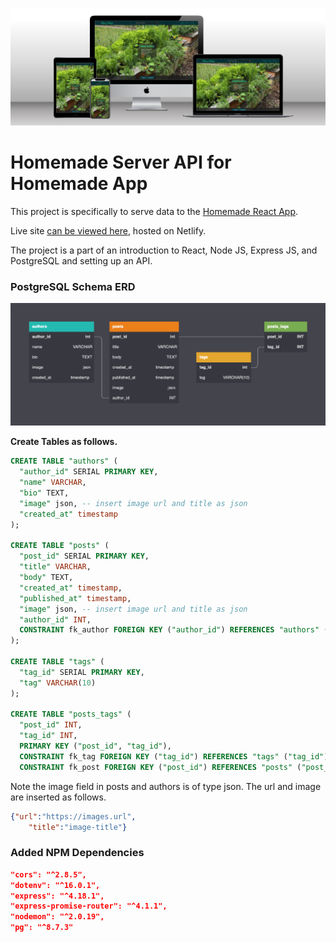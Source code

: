 ![](./images/homemade.jpg)

# Homemade Server API for Homemade App

This project is specifically to serve data to the [Homemade React App](https://github.com/daidensacha/home-made).

Live site [can be viewed here](https://dapper-choux-f34d8d.netlify.app/article/4CRFPqHd7onCDbs41MvHRD), hosted on Netlify.

The project is a part of an introduction to React, Node JS, Express JS, and PostgreSQL and setting up an API.

### PostgreSQL Schema ERD

![](./images/homemade-schema1.png)

**Create Tables as follows.**

```sql
CREATE TABLE "authors" (
  "author_id" SERIAL PRIMARY KEY,
  "name" VARCHAR,
  "bio" TEXT,
  "image" json, -- insert image url and title as json
  "created_at" timestamp
);

CREATE TABLE "posts" (
  "post_id" SERIAL PRIMARY KEY,
  "title" VARCHAR,
  "body" TEXT,
  "created_at" timestamp,
  "published_at" timestamp,
  "image" json, -- insert image url and title as json
  "author_id" INT,
  CONSTRAINT fk_author FOREIGN KEY ("author_id") REFERENCES "authors" ("author_id")
);

CREATE TABLE "tags" (
  "tag_id" SERIAL PRIMARY KEY,
  "tag" VARCHAR(10)
);

CREATE TABLE "posts_tags" (
  "post_id" INT,
  "tag_id" INT,
  PRIMARY KEY ("post_id", "tag_id"),
  CONSTRAINT fk_tag FOREIGN KEY ("tag_id") REFERENCES "tags" ("tag_id"),
  CONSTRAINT fk_post FOREIGN KEY ("post_id") REFERENCES "posts" ("post_id")
```

Note the image field in posts and authors is of type json. The url and image are inserted as follows.

```json
{"url":"https://images.url",
    "title":"image-title"}
```

### Added NPM Dependencies

```json
"cors": "^2.8.5",
"dotenv": "^16.0.1",
"express": "^4.18.1",
"express-promise-router": "^4.1.1",
"nodemon": "^2.0.19",
"pg": "^8.7.3"
```
